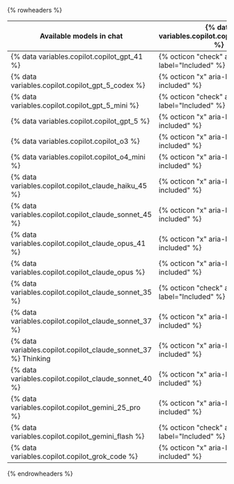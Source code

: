 {% rowheaders %}

| Available models in chat                                       | {% data variables.copilot.copilot_free_short %} | {% data variables.copilot.copilot_pro_short %}  | {% data variables.copilot.copilot_pro_plus_short %} | {% data variables.copilot.copilot_business_short %} | {% data variables.copilot.copilot_enterprise_short %} |
|----------------------------------------------------------------|-------------------------------------------------|-------------------------------------------------|-----------------------------------------------------|-----------------------------------------------------|-------------------------------------------------------|
| {% data variables.copilot.copilot_gpt_41 %}                    | {% octicon "check" aria-label="Included" %}     | {% octicon "check" aria-label="Included" %}     | {% octicon "check" aria-label="Included" %}         | {% octicon "check" aria-label="Included" %}         | {% octicon "check" aria-label="Included" %}           |
| {% data variables.copilot.copilot_gpt_5_codex %}               | {% octicon "x" aria-label="Not included" %}     | {% octicon "check" aria-label="Included" %}     | {% octicon "check" aria-label="Included" %}         | {% octicon "check" aria-label="Included" %}         | {% octicon "check" aria-label="Included" %}           |
| {% data variables.copilot.copilot_gpt_5_mini %}                | {% octicon "check" aria-label="Included" %}     | {% octicon "check" aria-label="Included" %}     | {% octicon "check" aria-label="Included" %}         | {% octicon "check" aria-label="Included" %}         | {% octicon "check" aria-label="Included" %}           |
| {% data variables.copilot.copilot_gpt_5 %}                     | {% octicon "x" aria-label="Not included" %}     | {% octicon "check" aria-label="Included" %}     | {% octicon "check" aria-label="Included" %}         | {% octicon "check" aria-label="Included" %}         | {% octicon "check" aria-label="Included" %}           |
| {% data variables.copilot.copilot_o3 %}                        | {% octicon "x" aria-label="Not included" %}     | {% octicon "x" aria-label="Not included" %}     | {% octicon "check" aria-label="Included" %}         | {% octicon "x" aria-label="Not included" %}         | {% octicon "check" aria-label="Included" %}           |
| {% data variables.copilot.copilot_o4_mini %}                   | {% octicon "x" aria-label="Not included" %}     | {% octicon "check" aria-label="Included" %}     | {% octicon "check" aria-label="Included" %}         | {% octicon "check" aria-label="Included" %}         | {% octicon "check" aria-label="Included" %}           |
| {% data variables.copilot.copilot_claude_haiku_45 %}           | {% octicon "x" aria-label="Not included" %}     | {% octicon "check" aria-label="Included" %}     | {% octicon "check" aria-label="Included" %}         | {% octicon "check" aria-label="Included" %}         | {% octicon "check" aria-label="Included" %}           |
| {% data variables.copilot.copilot_claude_sonnet_45 %}          | {% octicon "x" aria-label="Not included" %}     | {% octicon "check" aria-label="Included" %}     | {% octicon "check" aria-label="Included" %}         | {% octicon "check" aria-label="Included" %}         | {% octicon "check" aria-label="Included" %}           |
| {% data variables.copilot.copilot_claude_opus_41 %}            | {% octicon "x" aria-label="Not included" %}     | {% octicon "x" aria-label="Not included" %}     | {% octicon "check" aria-label="Included" %}         | {% octicon "x" aria-label="Not included" %}         | {% octicon "check" aria-label="Included" %}           |
| {% data variables.copilot.copilot_claude_opus %}               | {% octicon "x" aria-label="Not included" %}     | {% octicon "x" aria-label="Not included" %}     | {% octicon "check" aria-label="Included" %}         | {% octicon "x" aria-label="Not included" %}         | {% octicon "check" aria-label="Included" %}           |
| {% data variables.copilot.copilot_claude_sonnet_35 %}          | {% octicon "check" aria-label="Included" %}     | {% octicon "check" aria-label="Included" %}     | {% octicon "check" aria-label="Included" %}         | {% octicon "check" aria-label="Included" %}         | {% octicon "check" aria-label="Included" %}           |
| {% data variables.copilot.copilot_claude_sonnet_37 %}          | {% octicon "x" aria-label="Not included" %}     | {% octicon "check" aria-label="Included" %}     | {% octicon "check" aria-label="Included" %}         | {% octicon "check" aria-label="Included" %}         | {% octicon "check" aria-label="Included" %}           |
| {% data variables.copilot.copilot_claude_sonnet_37 %} Thinking | {% octicon "x" aria-label="Not included" %}     | {% octicon "check" aria-label="Included" %}     | {% octicon "check" aria-label="Included" %}         | {% octicon "check" aria-label="Included" %}         | {% octicon "check" aria-label="Included" %}           |
| {% data variables.copilot.copilot_claude_sonnet_40 %}          | {% octicon "x" aria-label="Not included" %}     | {% octicon "check" aria-label="Included" %}     | {% octicon "check" aria-label="Included" %}         | {% octicon "check" aria-label="Included" %}         | {% octicon "check" aria-label="Included" %}           |
| {% data variables.copilot.copilot_gemini_25_pro %}             | {% octicon "x" aria-label="Not included" %}     | {% octicon "check" aria-label="Included" %}     | {% octicon "check" aria-label="Included" %}         | {% octicon "check" aria-label="Included" %}         | {% octicon "check" aria-label="Included" %}           |
| {% data variables.copilot.copilot_gemini_flash %}              | {% octicon "check" aria-label="Included" %}     | {% octicon "check" aria-label="Included" %}     | {% octicon "check" aria-label="Included" %}         | {% octicon "check" aria-label="Included" %}         | {% octicon "check" aria-label="Included" %}           |
| {% data variables.copilot.copilot_grok_code %}                 | {% octicon "x" aria-label="Not included" %}     | {% octicon "check" aria-label="Included" %}     | {% octicon "check" aria-label="Included" %}         | {% octicon "check" aria-label="Included" %}         | {% octicon "check" aria-label="Included" %}           |

{% endrowheaders %}
